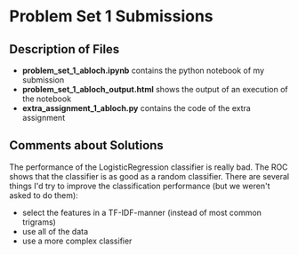 # Problem Set 1 Submissions

## Description of Files
- **problem_set_1_abloch.ipynb** contains the python notebook of my submission
- **problem_set_1_abloch_output.html** shows the output of an execution of the notebook
- **extra_assignment_1_abloch.py** contains the code of the extra assignment

## Comments about Solutions
The performance of the LogisticRegression classifier is really bad. The ROC shows that the classifier is as good as a random classifier. There are several things I'd try to improve the classification performance (but we weren't asked to do them):
- select the features in a TF-IDF-manner (instead of most common trigrams)
- use all of the data
- use a more complex classifier
